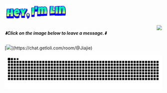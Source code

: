 <h2>
  <a href="https://github.com/Linjiajie2002">
    <img src="https://github.com/Linjiajie2002/Linjiajie2002/blob/main/Name.gif" align="top" width="200" height="50"/>
  </a>
</h2>




<img align="right" src="https://count.getloli.com/@Linjiajie2002?name=Linjiajie2002&theme=miku&padding=6&offset=0&align=top&scale=2&pixelated=1&darkmode=auto">



<div style="clear: right;">
  
##### ⬇️**Click on the image below to leave a message.**⬇️

[![](https://chat.getloli.com/room/@Jiajie/svg?width=600&height=280&limit=20&theme=light&fontSize=13&title=demo@getloli.com:%20~)](https://chat.getloli.com/room/@Jiajie)

</div>

<picture>
  <source media="(prefers-color-scheme: dark)" srcset="https://raw.githubusercontent.com/Linjiajie2002/Linjiajie2002/output/github-contribution-grid-snake-dark.svg">
  <source media="(prefers-color-scheme: light)" srcset="https://raw.githubusercontent.com/Linjiajie2002/Linjiajie2002/output/github-contribution-grid-snake.svg">
  <img alt="github contribution grid snake animation" src="https://raw.githubusercontent.com/Linjiajie2002/Linjiajie2002/output/github-contribution-grid-snake.svg">
</picture>
